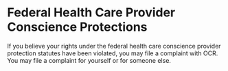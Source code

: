 # Federal Health Care Provider Conscience Protections

If you believe your rights under the federal health care conscience
provider protection statutes have been violated, you may file a
complaint with OCR. You may file a complaint for yourself or for
someone else.
